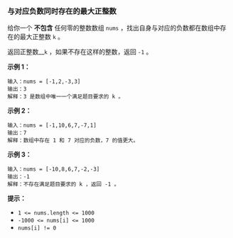 ### 与对应负数同时存在的最大正整数 ###
给你一个 **不包含** 任何零的整数数组 `nums` ，找出自身与对应的负数都在数组中存在的最大正整数 `k` 。

返回正整数__`k` ，如果不存在这样的整数，返回 `-1` 。



**示例 1：**

```
输入：nums = [-1,2,-3,3]
输出：3
解释：3 是数组中唯一一个满足题目要求的 k 。
```

**示例 2：**

```
输入：nums = [-1,10,6,7,-7,1]
输出：7
解释：数组中存在 1 和 7 对应的负数，7 的值更大。
```

**示例 3：**

```
输入：nums = [-10,8,6,7,-2,-3]
输出：-1
解释：不存在满足题目要求的 k ，返回 -1 。
```



**提示：**

* `1 <= nums.length <= 1000`
* `-1000 <= nums[i] <= 1000`
* `nums[i] != 0`

